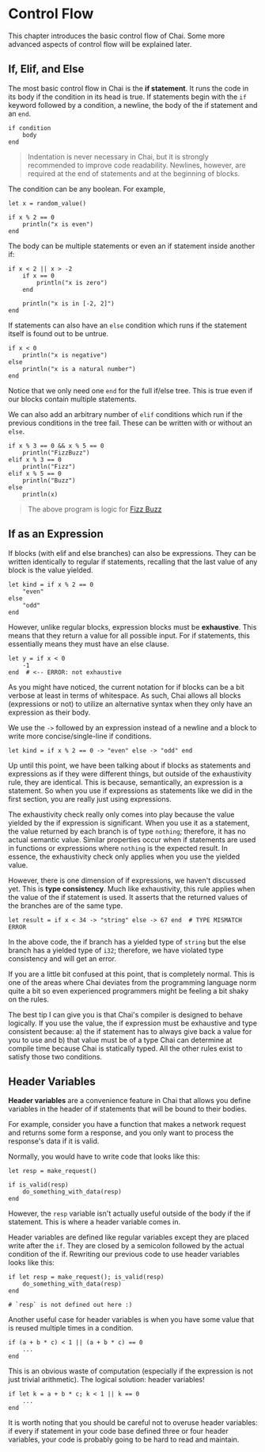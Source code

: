 # Control Flow

This chapter introduces the basic control flow of Chai.  Some more advanced
aspects of control flow will be explained later.

## If, Elif, and Else

The most basic control flow in Chai is the **if statement**.  It runs the code
in its body if the condition in its head is true.  If statements begin with the
`if` keyword followed by a condition, a newline, the body of the if statement
and an `end`.

    if condition
        body
    end

> Indentation is never necessary in Chai, but it is strongly recommended to
> improve code readability.  Newlines, however, are required at the end of
> statements and at the beginning of blocks.

The condition can be any boolean.  For example,

    let x = random_value()
    
    if x % 2 == 0
        println("x is even")
    end

The body can be multiple statements or even an if statement inside another if:

    if x < 2 || x > -2
        if x == 0
            println("x is zero")
        end

        println("x is in [-2, 2]")
    end

If statements can also have an `else` condition which runs if the statement
itself is found out to be untrue.

    if x < 0
        println("x is negative")
    else
        println("x is a natural number")
    end

Notice that we only need one `end` for the full if/else tree.  This is true even
if our blocks contain multiple statements.

We can also add an arbitrary number of `elif` conditions which run if the previous
conditions in the tree fail.  These can be written with or without an `else`.

    if x % 3 == 0 && x % 5 == 0
        println("FizzBuzz")
    elif x % 3 == 0
        println("Fizz")
    elif x % 5 == 0
        println("Buzz")
    else
        println(x)

> The above program is logic for [Fizz Buzz](https://en.wikipedia.org/wiki/Fizz_buzz)

## If as an Expression

If blocks (with elif and else branches) can also be expressions.  They can be written
identically to regular if statements, recalling that the last value of any block is
the value yielded.

    let kind = if x % 2 == 0
        "even"
    else
        "odd"
    end

However, unlike regular blocks, expression blocks must be **exhaustive**.  This
means that they return a value for all possible input.  For if statements, this
essentially means they must have an else clause.

    let y = if x < 0
        -1
    end  # <-- ERROR: not exhaustive

As you might have noticed, the current notation for if blocks can be a bit
verbose at least in terms of whitespace.  As such, Chai allows all blocks
(expressions or not) to utilize an alternative syntax when they only have an
expression as their body.

We use the `->` followed by an expression instead of a newline and a block to
write more concise/single-line if conditions.

    let kind = if x % 2 == 0 -> "even" else -> "odd" end

Up until this point, we have been talking about if blocks as statements and
expressions as if they were different things, but outside of the exhaustivity
rule, they are identical.  This is because, semantically, an expression is a
statement.  So when you use if expressions as statements like we did in the
first section, you are really just using expressions.

The exhaustivity check really only comes into play because the value yielded by
the if expression is significant.  When you use it as a statement, the value
returned by each branch is of type `nothing`; therefore, it has no actual
semantic value.  Similar properties occur when if statements are used in
functions or expressions where `nothing` is the expected result.  In essence,
the exhaustivity check only applies when you use the yielded value.

However, there is one dimension of if expressions, we haven't discussed yet.
This is **type consistency**.  Much like exhaustivity, this rule applies when
the value of the if statement is used.  It asserts that the returned values of
the branches are of the same type.

    let result = if x < 34 -> "string" else -> 67 end  # TYPE MISMATCH ERROR

In the above code, the if branch has a yielded type of `string` but the else
branch has a yielded type of `i32`; therefore, we have violated type consistency
and will get an error.

If you are a little bit confused at this point, that is completely normal.  This
is one of the areas where Chai deviates from the programming language norm quite
a bit so even experienced programmers might be feeling a bit shaky on the rules.

The best tip I can give you is that Chai's compiler is designed to behave
logically.  If you use the value, the if expression must be exhaustive and type
consistent because: a) the if statement has to always give back a value for you
to use and b) that value must be of a type Chai can determine at compile time
because Chai is statically typed.  All the other rules exist to satisfy those
two conditions.  

## Header Variables

**Header variables** are a convenience feature in Chai that allows you define
variables in the header of if statements that will be bound to their bodies.

For example, consider you have a function that makes a network request and
returns some form a response, and you only want to process the response's data
if it is valid.

Normally, you would have to write code that looks like this:

    let resp = make_request()

    if is_valid(resp)
        do_something_with_data(resp)
    end

However, the `resp` variable isn't actually useful outside of the body if
the if statement.  This is where a header variable comes in.

Header variables are defined like regular variables except they are placed write
after the `if`.  They are closed by a semicolon followed by the actual condition
of the if.  Rewriting our previous code to use header variables looks like this:

    if let resp = make_request(); is_valid(resp)
        do_something_with_data(resp)
    end

    # `resp` is not defined out here :)

Another useful case for header variables is when you have some value
that is reused multiple times in a condition.  

    if (a + b * c) < 1 || (a + b * c) == 0
        ...
    end

This is an obvious waste of computation (especially if the expression is not
just trivial arithmetic).  The logical solution: header variables!

    if let k = a + b * c; k < 1 || k == 0
        ...
    end

It is worth noting that you should be careful not to overuse header variables:
if every if statement in your code base defined three or four header variables,
your code is probably going to be hard to read and maintain.  
